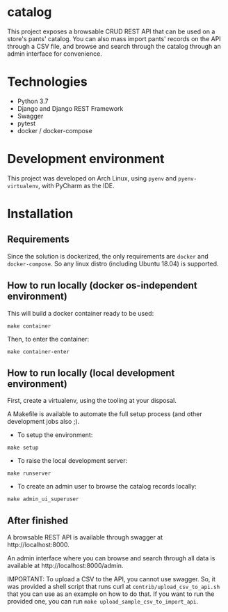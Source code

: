 # catalog

This project exposes a browsable CRUD REST API that can be used on a store's pants' catalog.
You can also mass import pants' records on the API through a CSV file, and browse and
search through the catalog through an admin interface for convenience.

# Technologies

- Python 3.7
- Django and Django REST Framework
- Swagger
- pytest
- docker / docker-compose

# Development environment

This project was developed on Arch Linux, using `pyenv` and `pyenv-virtualenv`, with PyCharm as the
IDE.

# Installation

## Requirements

Since the solution is dockerized, the only requirements are `docker` and `docker-compose`. So any
linux distro (including Ubuntu 18.04) is supported.

## How to run locally (docker os-independent environment)

This will build a docker container ready to be used: 

`make container`

Then, to enter the container: 

`make container-enter`

## How to run locally (local development environment)

First, create a virtualenv, using the tooling at your disposal.  

A Makefile is available to automate the full setup process (and other development jobs also ;).

- To setup the environment: 

`make setup`

- To raise the local development server: 

`make runserver`

- To create an admin user to browse the catalog records locally: 

`make admin_ui_superuser`

## After finished

A browsable REST API is available through swagger at http://localhost:8000.

An admin interface where you can browse and search through all data is available at
http://localhost:8000/admin.

IMPORTANT: To upload a CSV to the API, you cannot use swagger. So, it was provided a shell script
that runs curl at `contrib/upload_csv_to_api.sh` that you can use as an example on how to do that.
If you want to run the provided one, you can run `make upload_sample_csv_to_import_api`.
